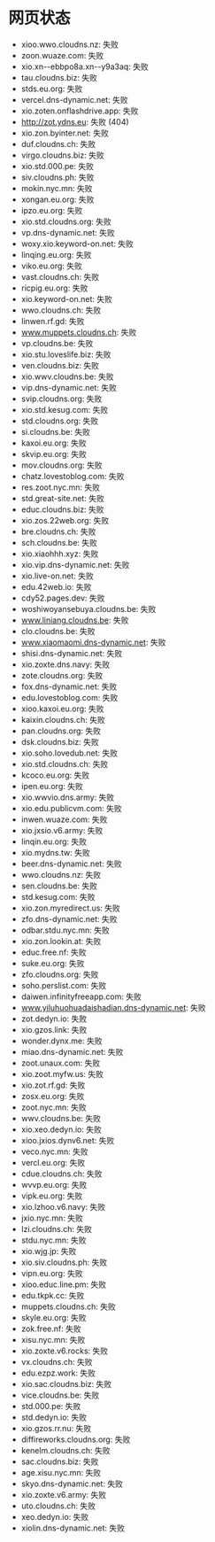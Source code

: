 # 网页状态
- xioo.wwo.cloudns.nz: 失败
- zoon.wuaze.com: 失败
- xio.xn--ebbpo8a.xn--y9a3aq: 失败
- tau.cloudns.biz: 失败
- stds.eu.org: 失败
- vercel.dns-dynamic.net: 失败
- xio.zoten.onflashdrive.app: 失败
- http://zot.ydns.eu: 失败 (404)
- xio.zon.byinter.net: 失败
- duf.cloudns.ch: 失败
- virgo.cloudns.biz: 失败
- xio.std.000.pe: 失败
- siv.cloudns.ph: 失败
- mokin.nyc.mn: 失败
- xongan.eu.org: 失败
- ipzo.eu.org: 失败
- xio.std.cloudns.org: 失败
- vp.dns-dynamic.net: 失败
- woxy.xio.keyword-on.net: 失败
- linqing.eu.org: 失败
- viko.eu.org: 失败
- vast.cloudns.ch: 失败
- ricpig.eu.org: 失败
- xio.keyword-on.net: 失败
- wwo.cloudns.ch: 失败
- linwen.rf.gd: 失败
- www.muppets.cloudns.ch: 失败
- vp.cloudns.be: 失败
- xio.stu.loveslife.biz: 失败
- ven.cloudns.biz: 失败
- xio.wwv.cloudns.be: 失败
- vip.dns-dynamic.net: 失败
- svip.cloudns.org: 失败
- xio.std.kesug.com: 失败
- std.cloudns.org: 失败
- si.cloudns.be: 失败
- kaxoi.eu.org: 失败
- skvip.eu.org: 失败
- mov.cloudns.org: 失败
- chatz.lovestoblog.com: 失败
- res.zoot.nyc.mn: 失败
- std.great-site.net: 失败
- educ.cloudns.biz: 失败
- xio.zos.22web.org: 失败
- bre.cloudns.ch: 失败
- sch.cloudns.be: 失败
- xio.xiaohhh.xyz: 失败
- xio.vip.dns-dynamic.net: 失败
- xio.live-on.net: 失败
- edu.42web.io: 失败
- cdy52.pages.dev: 失败
- woshiwoyansebuya.cloudns.be: 失败
- www.liniang.cloudns.be: 失败
- clo.cloudns.be: 失败
- www.xiaomaomi.dns-dynamic.net: 失败
- shisi.dns-dynamic.net: 失败
- xio.zoxte.dns.navy: 失败
- zote.cloudns.org: 失败
- fox.dns-dynamic.net: 失败
- edu.lovestoblog.com: 失败
- xioo.kaxoi.eu.org: 失败
- kaixin.cloudns.ch: 失败
- pan.cloudns.org: 失败
- dsk.cloudns.biz: 失败
- xio.soho.lovedub.net: 失败
- xio.std.cloudns.ch: 失败
- kcoco.eu.org: 失败
- ipen.eu.org: 失败
- xio.wwvio.dns.army: 失败
- xio.edu.publicvm.com: 失败
- inwen.wuaze.com: 失败
- xio.jxsio.v6.army: 失败
- linqin.eu.org: 失败
- xio.mydns.tw: 失败
- beer.dns-dynamic.net: 失败
- wwo.cloudns.nz: 失败
- sen.cloudns.be: 失败
- std.kesug.com: 失败
- xio.zon.myredirect.us: 失败
- zfo.dns-dynamic.net: 失败
- odbar.stdu.nyc.mn: 失败
- xio.zon.lookin.at: 失败
- educ.free.nf: 失败
- suke.eu.org: 失败
- zfo.cloudns.org: 失败
- soho.perslist.com: 失败
- daiwen.infinityfreeapp.com: 失败
- www.yiluhuohuadaishadian.dns-dynamic.net: 失败
- zot.dedyn.io: 失败
- xio.gzos.link: 失败
- wonder.dynx.me: 失败
- miao.dns-dynamic.net: 失败
- zoot.unaux.com: 失败
- xio.zoot.myfw.us: 失败
- xio.zot.rf.gd: 失败
- zosx.eu.org: 失败
- zoot.nyc.mn: 失败
- wwv.cloudns.be: 失败
- xio.xeo.dedyn.io: 失败
- xioo.jxios.dynv6.net: 失败
- veco.nyc.mn: 失败
- vercl.eu.org: 失败
- cdue.cloudns.ch: 失败
- wvvp.eu.org: 失败
- vipk.eu.org: 失败
- xio.lzhoo.v6.navy: 失败
- jxio.nyc.mn: 失败
- lzi.cloudns.ch: 失败
- stdu.nyc.mn: 失败
- xio.wjg.jp: 失败
- xio.siv.cloudns.ph: 失败
- vipn.eu.org: 失败
- xioo.educ.line.pm: 失败
- edu.tkpk.cc: 失败
- muppets.cloudns.ch: 失败
- skyle.eu.org: 失败
- zok.free.nf: 失败
- xisu.nyc.mn: 失败
- xio.zoxte.v6.rocks: 失败
- vx.cloudns.ch: 失败
- edu.ezpz.work: 失败
- xio.sac.cloudns.biz: 失败
- vice.cloudns.be: 失败
- std.000.pe: 失败
- std.dedyn.io: 失败
- xio.gzos.rr.nu: 失败
- diffireworks.cloudns.org: 失败
- kenelm.cloudns.ch: 失败
- sac.cloudns.biz: 失败
- age.xisu.nyc.mn: 失败
- skyo.dns-dynamic.net: 失败
- xio.zoxte.v6.army: 失败
- uto.cloudns.ch: 失败
- xeo.dedyn.io: 失败
- xiolin.dns-dynamic.net: 失败
